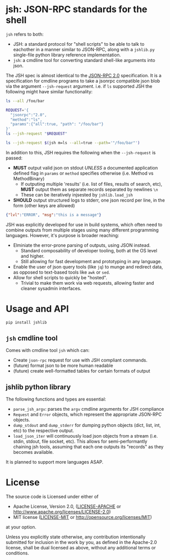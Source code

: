 # jsh: JSON-RPC standards for the shell

`jsh` refers to both:
 - JSH: a standard protocol for "shell scripts" to be able to talk to eachother
   in a manner similar to JSON-RPC, along with a `jshlib.py` single-file python
   library reference implementation.
 - `jsh`: a cmdline tool for converting standard shell-like arguments
   into json.

The JSH spec is almost identical to the [JSON-RPC 2.0] specification. It is
a specification for cmdline programs to take a jsonrpc compatible json
blob via the argument `--jsh-request` argument. i.e. if `ls` supported
JSH the following might have similar functionality:

```bash
ls --all /foo/bar

REQUEST='{
  "jsonrpc":"2.0",
  "method":"ls",
  "params":{"all":true, "path": "/foo/bar"}
}'
ls --jsh-request "$REQUEST"

ls --jsh-request $(jsh m=ls --all=true --path='"/foo/bar"')
```

In addition to this, JSH requires the following when the `--jsh-request` is passed:
- **MUST** output valid json on stdout _UNLESS_ a documented application
  defined flag in `params` or `method` specifies otherwise (i.e. Method vs
  MethodBinary)
  - If outputing multiple 'results' (i.e. list of files, results of search,
    etc), **MUST**
    output them as separate records separated by newlines `\n`
  - These can be iteratively injsested by `jshlib.load_jsh`
- **SHOULD** output structured logs to stderr, one json record per line, in the
  form (other keys are allowed)


```json
{"lvl":"ERROR", "msg":"this is a message"}
```

JSH was explicitly developed for use in build systems, which often need to
combine outputs from multiple stages using many different programming languages.
However, it's purpose is broader reaching:
- Elminiate the error-prone parsing of outputs, using JSON instead.
  - Standard composability of developer tooling, both at the OS level and higher.
  - Still allowing for fast development and prototyping in any language.
- Enable the user of json query tools (like `jq`) to munge and redirect data,
  as opposed to text-based tools like `awk` or `sed`.
- Allow for shell scripts to quickly be "hosted".
  - Trivial to make them work via web requests, allowing faster and cleaner
    sysadmin interfaces.


# Usage and API

```bash
pip install jshlib
```

## `jsh` cmdline tool
Comes with cmdline tool `jsh` which can:

- Create `json-rpc` request for use with JSH compliant commands.
- (future) format json to be more human readable
- (future) create well-formatted tables for certain formats of output


## jshlib python library

The following functions and types are essential:

- `parse_jsh_argv`: parses the `argv` cmdline arguments for JSH compliance
- `Request` and `Error` objects, which represent the appropriate JSON-RPC objects.
- `dump_stdout` and `dump_stderr` for dumping python objects (dict, list, int, etc)
  to the respective output.
- `load_json_iter` will continuously load json objects from a stream (i.e.
  stdin, stdout, file socket, etc). This allows for semi-performantly chaining
  jsh tools, assuming that each one outputs its "records" as they becomes
  available.

It is planned to support more languages ASAP.


# License

The source code is Licensed under either of

* Apache License, Version 2.0, ([LICENSE-APACHE](LICENSE-APACHE) or
  http://www.apache.org/licenses/LICENSE-2.0)
* MIT license ([LICENSE-MIT](LICENSE-MIT) or
  http://opensource.org/licenses/MIT)

at your option.

Unless you explicitly state otherwise, any contribution intentionally submitted
for inclusion in the work by you, as defined in the Apache-2.0 license, shall
be dual licensed as above, without any additional terms or conditions.

[JSON-RPC 2.0]: https://www.jsonrpc.org/specification_v2
